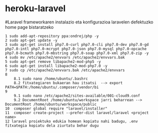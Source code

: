 # heroku-laravel

#Laravel frameworkaren instalazio eta konfigurazioa laravelen defektuzko home page bistaratzeko
 
    1 sudo add-apt-repository ppa:ondrej/php -y 
    2 sudo apt-get update -y
    3 sudo apt-get install php7.0-curl php7.0-cli php7.0-dev php7.0-gd php7.0-intl php7.0-mcrypt php7.0-json php7.0-mysql php7.0-opcache php7.0-bcmath php7.0-mbstring php7.0-soap php7.0-xml php7.0-zip -y
    4 sudo mv /etc/apache2/envvars /etc/apache2/envvars.bak 
    5 sudo apt-get remove libapache2-mod-php5 -y
    6 sudo apt-get install libapache2-mod-php7.0 -y 
    7 sudo cp /etc/apache2/envvars.bak /etc/apache2/envvars
    8   
        8.1 sudo nano /home/ubuntu/.bashrc
        8.2 fitxategiaren bukaeran hau itsatsi  --> export PATH=$PATH:/home/ubuntu/.composer/vendor/bi
    9  
        9.1 sudo nano /etc/apache2/sites-available/001-cloud9.conf 
        9.2 DocumentRoot /home/ubuntu/workspace jarri beharrean --> DocumentRoot /home/ubuntu/workspace/public
    10  composer global require "laravel/installer"
    11  composer create-project --prefer-dist laravel/laravel <project name>
    12 laravel proiektuko edukia homean kopiatu nahi badugu, .env fitxategia kopiatu dela ziurtatu behar dugu
    

    